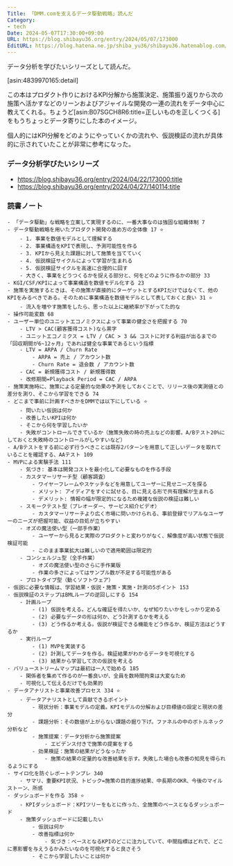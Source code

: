 ```yaml
---
Title: 「DMM.comを支えるデータ駆動戦略」読んだ
Category:
- tech
Date: 2024-05-07T17:30:00+09:00
URL: https://blog.shibayu36.org/entry/2024/05/07/173000
EditURL: https://blog.hatena.ne.jp/shiba_yu36/shibayu36.hatenablog.com/atom/entry/6801883189103986144
---
```


データ分析を学びたいシリーズとして読んだ。

[asin:4839970165:detail]

この本はプロダクト作りにおけるKPI分解から施策決定、施策振り返りから次の施策へ活かすなどのリーンおよびアジャイルな開発の一連の流れをデータ中心に教えてくれる。ちょうど[asin:B07SGCH8R6:title=正しいものを正しくつくる]をもうちょっとデータ寄りにした本のイメージ。

個人的にはKPI分解をどのようにやっていくかの流れや、仮説検証の流れが具体的に示されていたことが非常に参考になった。


### データ分析学びたいシリーズ
- https://blog.shibayu36.org/entry/2024/04/22/173000:title
- https://blog.shibayu36.org/entry/2024/04/27/140114:title

### 読書ノート
```
- 「データ駆動」な戦略を立案して実現するのに、一番大事なのは強固な組織体制 7
- データ駆動戦略を用いたプロダクト開発の進め方の全体像 17 ⭐️
	- 1. 事業を数値モデルとして理解する
	- 2. 事業構造をKPIで表現し、予測可能性を作る
	- 3. KPIから見えた課題に対して施策を当てていく
	- 4. 仮説検証サイクルによって学習が生まれる
	- 5. 仮説検証サイクルを高速に合理的に回す
	- 大きく、事業をどうつくるかを捉える部分と、何をどのように作るかの部分 33
- KGI/CSF/KPIによって事業構造を数値モデル化する 23
- 施策を実施するときは、その施策が直接的にターゲットとするKPIだけではなくて、他のKPIをみるべきである。そのために事業構造を数値モデルとして表しておくと良い 31 ⭐️
	- 流入を増やす施策をしたら、思った以上に継続率が下がってた的な
- 操作可能変数 68
- ユーザー単位のユニットエコノミクスによって事業の健全さを把握する 70
	- LTV > CAC(顧客獲得コスト)なら黒字
	- ユニットエコノミクス = LTV / CAC > 3 && コストに対する利益が出るまでの「回収期間が6~12ヶ月」であれば健全な事業であるという指標
	- LTV = ARPA / Churn Rate
		- ARPA = 売上 / アカウント数
		- Churn Rate = 退会数 / アカウント数
	- CAC = 新規獲得コスト / 新規獲得数
	- 改修期間=Playback Period = CAC / ARPA
- 施策実施時に、施策による定量的な効果の予測をしておくことで、リリース後の実測値との差分を測り、そこから学習をできる 74
- どこまで事前に計画すべきかをDMMでは以下にしている ⭐️
	- 問いたい仮説は何か
	- 改善したいKPIは何か
	- そこから何を学習したいか
	- 失敗がコントロールできているか（施策失敗の時の売上などの影響。A/Bテスト20%にしておくと失敗時のコントロールがしやすいなど）
- A/Bテストをする前に必ず行うべきことは既存2パターンを用意して正しいデータを取れていることを確認する、AAテスト 109
- MVPによる実験手法 111
	- 気づき: 基本は開発コストを最小化して必要なものを作る手段
	- カスタマーリサーチ型（顧客調査）
		- ワイヤーフレームやスケッチなどを用意してユーザーに見せニーズを探る
		- メリット: アイディアをすぐに試せる、目に見える形で共有理解が生まれる
		- デメリット: 情報の幅が限定的になるため複雑な仮説の検証は難しい
	- スモークテスト型（プレオーダー、サービス紹介ビデオ）
		- カスタマーリサーチより広く市場に問いかけられる、事前登録でリアルなユーザーのニーズが把握可能、収益の目処が立ちやすい
	- オズの魔法使い型（一部手作業）
		- ユーザーから見ると実際のプロダクトと変わりがなく、解像度が高い状態で仮説検証可能
		- このまま事業拡大は難しいので適用範囲は限定的
	- コンシェルジュ型（全手作業）
		- オズの魔法使い型のさらに手作業版
		- 作業の多さによってはサンプル数が不足する可能性がある
	- プロトタイプ型（動くソフトウェア）
- 仮説に必要な情報は、学習結果・仮説・施策・実施・計測の5ポイント 153
- 仮説検証のステップはBMLループの逆回しにする 154
	- 計画ループ
		- (1) 仮説を考える。どんな確証を得たいか、なぜ知りたいかをしっかり定める
		- (2) 必要なデータの形は何か、どう計測するかを考える
		- (3) どう作るか考える。仮説が検証できる機能をどう作るか、検証方法はどうするか
	- 実行ループ
		- (1) MVPを実装する
		- (2) 計測してデータを作る。検証結果がわかるデータを可視化する
		- (3) 結果から学習して次の仮説を考える
- バリューストリームマップは最初は一人で始める 185
	- 関係者を集めて作るのが一番良いが、全員を数時間拘束は大変なため
	- 可視化して伝えるだけでも効果的
- データアナリストと事業改善プロセス 334 ⭐️
	- データアナリストとして貢献できるポイント
		- 現状分析：事業モデルの定義。KPIモデルの分解および目標値の設定と現状の差分
		- 課題分析：その数値が上がらない課題の掘り下げ。ファネルの中のボトルネック分析など
		- 施策提案：データ分析から施策提案
			- エビデンス付きで施策の提案をする
		- 効果検証：施策の結果がどうなったか
			- 施策の結果の定量的な改善結果を示す。失敗した場合も改善の知見を得られるようにする
- サイロ化を防ぐレポートテンプレ 340
	- サマリ、重要KPI状況、トピック=施策の目的進捗結果、中長期のOKR、今後のマイルストーン、所感
- ダッシュボードを作る 358 ⭐️
	- KPIダッシュボード：KPIツリーをもとに作った、全施策のベースとなるダッシュボード
	- 施策ダッシュボードに記載したい
		- 仮説は何か
		- 改善指標は何か
			- 気づき：ベースとなるKPIのどこに注力していて、中間指標はどれで、どこに悪影響を与えうるかみたいなのを可視化すると良さそう
		- そこから学習したいことは何か
```
